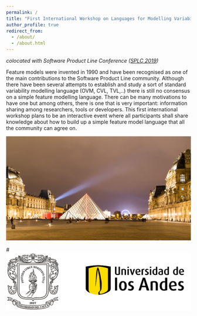 ```yaml
---
permalink: /
title: "First International Workshop on Languages for Modelling Variability (MODEVAR 2019)"
author_profile: true
redirect_from: 
  - /about/
  - /about.html
---
```

 
*colocated with Software Product Line Conference ([SPLC 2019](https://splc2019.net/))*

Feature models were invented in 1990 and have been recognised as one of the main contributions to the Software Product Line community. Although there have been several attempts to establish and study a sort of standard variability modelling language (OVM, CVL, TVL,..) there is still no consensus on a simple feature modelling language. There can be many motivations to have one but among others, there is one that is very important: information sharing among researchers, tools or developers. This first international workshop plans to be an interactive event where all participants shall share knowledge about how to build up a simple feature model language that all the community can agree on. 


![This year, MODEVAR will be at Paris](./images/weesr-2019-background.png "This year, MODEVAR will be at Paris")

#![Organized by Universidad del Cauca and Universidad de los Andes](./images/weesr-2019-logos.png) 
